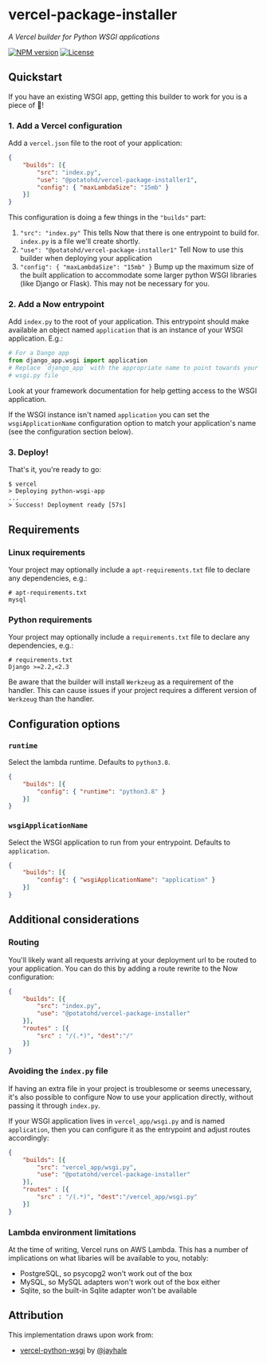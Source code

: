 # vercel-package-installer
*A Vercel builder for Python WSGI applications*

[![NPM version](https://img.shields.io/npm/v/@potatohd/vercel-package-installer1.svg)](https://www.npmjs.com/package/@potatohd/vercel-package-installer1)
[![License](https://img.shields.io/npm/l/@PotatoHD404/vercel-package-installer)](https://github.com/PotatoHD404/vercel-package-installer/blob/dev/LICENSE.md)

## Quickstart

If you have an existing WSGI app, getting this builder to work for you is a
piece of 🍰!


### 1. Add a Vercel configuration

Add a `vercel.json` file to the root of your application:

```json
{
    "builds": [{
        "src": "index.py",
        "use": "@potatohd/vercel-package-installer1",
        "config": { "maxLambdaSize": "15mb" }
    }]
}
```

This configuration is doing a few things in the `"builds"` part:

1. `"src": "index.py"`
   This tells Now that there is one entrypoint to build for. `index.py` is a
   file we'll create shortly.
2. `"use": "@potatohd/vercel-package-installer1"`
   Tell Now to use this builder when deploying your application
3. `"config": { "maxLambdaSize": "15mb" }`
   Bump up the maximum size of the built application to accommodate some larger
   python WSGI libraries (like Django or Flask). This may not be necessary for
   you.


### 2. Add a Now entrypoint

Add `index.py` to the root of your application. This entrypoint should make
available an object named `application` that is an instance of your WSGI
application. E.g.:

```python
# For a Dango app
from django_app.wsgi import application
# Replace `django_app` with the appropriate name to point towards your project's
# wsgi.py file
```

Look at your framework documentation for help getting access to the WSGI
application.

If the WSGI instance isn't named `application` you can set the
`wsgiApplicationName` configuration option to match your application's name (see
the configuration section below).


### 3. Deploy!

That's it, you're ready to go:

```
$ vercel
> Deploying python-wsgi-app
...
> Success! Deployment ready [57s]
```


## Requirements

### Linux requirements

Your project may optionally include a `apt-requirements.txt` file to declare any
dependencies, e.g.:

```
# apt-requirements.txt
mysql
```


### Python requirements

Your project may optionally include a `requirements.txt` file to declare any
dependencies, e.g.:

```
# requirements.txt
Django >=2.2,<2.3
```

Be aware that the builder will install `Werkzeug` as a requirement of the
handler. This can cause issues if your project requires a different version of
`Werkzeug` than the handler.


## Configuration options

### `runtime`

Select the lambda runtime. Defaults to `python3.8`.
```json
{
    "builds": [{
        "config": { "runtime": "python3.8" }
    }]
}
```


### `wsgiApplicationName`

Select the WSGI application to run from your entrypoint. Defaults to
`application`.
```json
{
    "builds": [{
        "config": { "wsgiApplicationName": "application" }
    }]
}
```


## Additional considerations

### Routing

You'll likely want all requests arriving at your deployment url to be routed to
your application. You can do this by adding a route rewrite to the Now
configuration:
```json
{
    "builds": [{
        "src": "index.py",
        "use": "@potatohd/vercel-package-installer"
    }],
    "routes" : [{
        "src" : "/(.*)", "dest":"/"
    }]
}
```

### Avoiding the `index.py` file

If having an extra file in your project is troublesome or seems unecessary, it's
also possible to configure Now to use your application directly, without passing
it through `index.py`.

If your WSGI application lives in `vercel_app/wsgi.py` and is named `application`,
then you can configure it as the entrypoint and adjust routes accordingly:
```json
{
    "builds": [{
        "src": "vercel_app/wsgi.py",
        "use": "@potatohd/vercel-package-installer"
    }],
    "routes" : [{
        "src" : "/(.*)", "dest":"/vercel_app/wsgi.py"
    }]
}
```

### Lambda environment limitations

At the time of writing, Vercel runs on AWS Lambda. This has a number of
implications on what libaries will be available to you, notably:

- PostgreSQL, so psycopg2 won't work out of the box
- MySQL, so MySQL adapters won't work out of the box either
- Sqlite, so the built-in Sqlite adapter won't be available


## Attribution

This implementation draws upon work from:

- [vercel-python-wsgi](https://github.com/jayhale/vercel-python-wsgi) by
   [@jayhale](https://github.com/jayhale)
